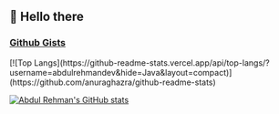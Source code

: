 ## 👋 Hello there

### [Github Gists](https://gist.github.com/abdulrehmandev)

<div>
[![Top Langs](https://github-readme-stats.vercel.app/api/top-langs/?username=abdulrehmandev&hide=Java&layout=compact)](https://github.com/anuraghazra/github-readme-stats)

[![Abdul Rehman's GitHub stats](https://github-readme-stats.vercel.app/api?username=abdulrehmandev&show_icons=true&theme=transparent)](https://github.com/anuraghazra/github-readme-stats)

</div>
